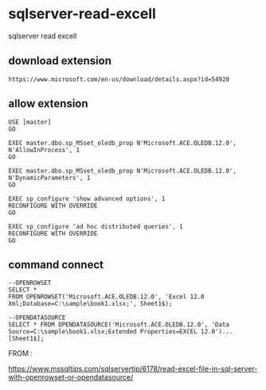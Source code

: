 # sqlserver-read-excell
sqlserver read excell

## download extension 

```
https://www.microsoft.com/en-us/download/details.aspx?id=54920
```

## allow extension

```
USE [master] 
GO 

EXEC master.dbo.sp_MSset_oledb_prop N'Microsoft.ACE.OLEDB.12.0', N'AllowInProcess', 1 
GO 

EXEC master.dbo.sp_MSset_oledb_prop N'Microsoft.ACE.OLEDB.12.0', N'DynamicParameters', 1 
GO 

EXEC sp_configure 'show advanced options', 1
RECONFIGURE WITH OVERRIDE
GO

EXEC sp_configure 'ad hoc distributed queries', 1
RECONFIGURE WITH OVERRIDE
GO
```

## command connect

```
--OPENROWSET
SELECT * 
FROM OPENROWSET('Microsoft.ACE.OLEDB.12.0', 'Excel 12.0 Xml;Database=C:\sample\book1.xlsx;', Sheet1$);

--OPENDATASOURCE
SELECT * FROM OPENDATASOURCE('Microsoft.ACE.OLEDB.12.0', 'Data Source=C:\sample\book1.xlsx;Extended Properties=EXCEL 12.0')...[Sheet1$];
```


FROM : 

https://www.mssqltips.com/sqlservertip/6178/read-excel-file-in-sql-server-with-openrowset-or-opendatasource/
